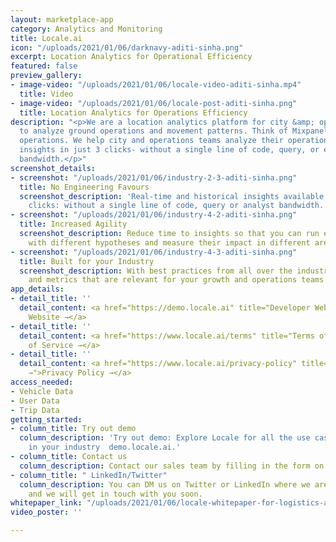```yaml
---
layout: marketplace-app
category: Analytics and Monitoring
title: Locale.ai
icon: "/uploads/2021/01/06/darknavy-aditi-sinha.png"
excerpt: Location Analytics for Operational Efficiency
featured: false
preview_gallery:
- image-video: "/uploads/2021/01/06/locale-video-aditi-sinha.mp4"
  title: Video
- image-video: "/uploads/2021/01/06/locale-post-aditi-sinha.png"
  title: Location Analytics for Operations Efficiency
description: "<p>We are a location analytics platform for city &amp; operations teams
  to analyze ground operations and movement patterns. Think of Mixpanel for real-world
  operations. We help city and operations teams analyze their operations and get hyperlocal
  insights in just 3 clicks- without a single line of code, query, or engineering
  bandwidth.</p>"
screenshot_details:
- screenshot: "/uploads/2021/01/06/industry-2-3-aditi-sinha.png"
  title: No Engineering Favours
  screenshot_description: 'Real-time and historical insights available in just three
    clicks: without a single line of code, query or analyst bandwidth.'
- screenshot: "/uploads/2021/01/06/industry-4-2-aditi-sinha.png"
  title: Increased Agility
  screenshot_description: Reduce time to insights so that you can run experiments
    with different hypotheses and measure their impact in different areas.
- screenshot: "/uploads/2021/01/06/industry-4-3-aditi-sinha.png"
  title: Built for your Industry
  screenshot_description: With best practices from all over the industry and visualizations
    and metrics that are relevant for your growth and operations teams.
app_details:
- detail_title: ''
  detail_content: <a href="https://demo.locale.ai" title="Developer Website →">Developer
    Website →</a>
- detail_title: ''
  detail_content: <a href="https://www.locale.ai/terms" title="Terms of Service →">Terms
    of Service →</a>
- detail_title: ''
  detail_content: <a href="https://www.locale.ai/privacy-policy" title="Privacy Policy
    →">Privacy Policy →</a>
access_needed:
- Vehicle Data
- User Data
- Trip Data
getting_started:
- column_title: Try out demo
  column_description: 'Try out demo: Explore Locale for all the use cases it offers
    in your industry  demo.locale.ai.'
- column_title: Contact us
  column_description: Contact our sales team by filling in the form on this page.
- column_title: " LinkedIn/Twitter"
  column_description: You can DM us on Twitter or LinkedIn where we are very active
    and we will get in touch with you soon.
whitepaper_link: "/uploads/2021/01/06/locale-whitepaper-for-logistics-aditi-sinha.pdf"
video_poster: ''

---
```

